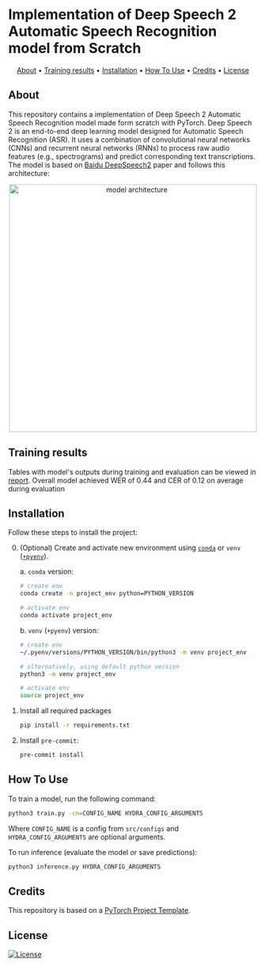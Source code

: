 # Implementation of Deep Speech 2 Automatic Speech Recognition model from Scratch

<p align="center">
  <a href="#about">About</a> •
  <a href="#training-results">Training results</a> •
  <a href="#installation">Installation</a> •
  <a href="#how-to-use">How To Use</a> •
  <a href="#credits">Credits</a> •
  <a href="#license">License</a>
</p>

## About

This repository contains a implementation of Deep Speech 2 Automatic Speech Recognition model made form scratch with PyTorch. Deep Speech 2 is an end-to-end deep learning model designed for Automatic Speech Recognition (ASR). It uses a combination of convolutional neural networks (CNNs) and recurrent neural networks (RNNs) to process raw audio features (e.g., spectrograms) and predict corresponding text transcriptions. The model is based on [Baidu DeepSpeech2](https://arxiv.org/abs/1512.02595) paper and follows this architecture:

<p align="center">
<img alt="model architecture" src="https://velog.velcdn.com/images/pass120/post/5b167fc2-1d24-4b91-8d91-5baef1b6a541/image.png" width="500"></p>

## Training results

Tables with model's outputs during training and evaluation can be viewed in [report](https://wandb.ai/lirobert2002-sapienza-universit-di-roma/Deep%20Speech%202/reports/Deep-Speech-2-ASR-model-training-process-and-results---VmlldzoxMTA0MzE4Nw). Overall model achieved WER of 0.44 and CER of 0.12 on average during evaluation

## Installation

Follow these steps to install the project:

0. (Optional) Create and activate new environment using [`conda`](https://conda.io/projects/conda/en/latest/user-guide/getting-started.html) or `venv` ([`+pyenv`](https://github.com/pyenv/pyenv)).

   a. `conda` version:

   ```bash
   # create env
   conda create -n project_env python=PYTHON_VERSION

   # activate env
   conda activate project_env
   ```

   b. `venv` (`+pyenv`) version:

   ```bash
   # create env
   ~/.pyenv/versions/PYTHON_VERSION/bin/python3 -m venv project_env

   # alternatively, using default python version
   python3 -m venv project_env

   # activate env
   source project_env
   ```

   
1. Install all required packages

   ```bash
   pip install -r requirements.txt
   ```

2. Install `pre-commit`:
   ```bash
   pre-commit install
   ```

## How To Use

To train a model, run the following command:

```bash
python3 train.py -cn=CONFIG_NAME HYDRA_CONFIG_ARGUMENTS
```

Where `CONFIG_NAME` is a config from `src/configs` and `HYDRA_CONFIG_ARGUMENTS` are optional arguments.

To run inference (evaluate the model or save predictions):

```bash
python3 inference.py HYDRA_CONFIG_ARGUMENTS
```

## Credits

This repository is based on a [PyTorch Project Template](https://github.com/Blinorot/pytorch_project_template).

## License

[![License](https://img.shields.io/badge/license-MIT-blue.svg)](/LICENSE)
